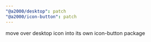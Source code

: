 ```yaml
---
"@a2000/desktop": patch
"@a2000/icon-button": patch
---
```


move over desktop icon into its own icon-button package
